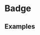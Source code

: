 # Badge

## Examples

<ex-code name="ex-badge-default"></ex-code>

<ex-code name="ex-badge-combination"></ex-code>

<ex-code name="ex-badge-limit"></ex-code>
